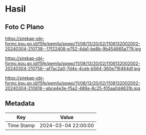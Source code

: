 # Hasil

## Foto C Plano

https://sirekap-obj-formc.kpu.go.id/f5fe/pemilu/ppwp/11/08/13/20/02/1108132002002-20240304-210738--17f22408-e752-4da1-be8b-9b454665a779.jpg

https://sirekap-obj-formc.kpu.go.id/f5fe/pemilu/ppwp/11/08/13/20/02/1108132002002-20240304-210756--af7ac2a0-7d4e-4ceb-b564-360e716464df.jpg

https://sirekap-obj-formc.kpu.go.id/f5fe/pemilu/ppwp/11/08/13/20/02/1108132002002-20240304-210818--abce4e3e-f5a2-489a-8c25-f05aa0d4631b.jpg


## Metadata

| Key        | Value               |
| ---------- | ------------------- |
| Time Stamp | 2024-03-04 22:00:00 |



